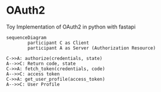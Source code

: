 # OAuth2
Toy Implementation of OAuth2 in python with fastapi

```mermaid
sequenceDiagram
        participant C as Client
        participant A as Server (Authorization Resource)

C->>A: authorize(credentials, state)
A-->>C: Return code, state
C->>A: fetch_token(credentials, code)
A-->>C: access token
C->>A: get_user_profile(access_token)
A-->>C: User Profile
```
